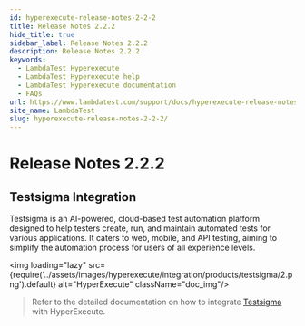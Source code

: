 ```yaml
---
id: hyperexecute-release-notes-2-2-2
title: Release Notes 2.2.2
hide_title: true
sidebar_label: Release Notes 2.2.2
description: Release Notes 2.2.2
keywords:
  - LambdaTest Hyperexecute
  - LambdaTest Hyperexecute help
  - LambdaTest Hyperexecute documentation
  - FAQs
url: https://www.lambdatest.com/support/docs/hyperexecute-release-notes-2-2-2/
site_name: LambdaTest
slug: hyperexecute-release-notes-2-2-2/
---
```


<script type="application/ld+json"
      dangerouslySetInnerHTML={{ __html: JSON.stringify({
       "@context": "https://schema.org",
        "@type": "BreadcrumbList",
        "itemListElement": [{
          "@type": "ListItem",
          "position": 1,
          "name": "Home",
          "item": "https://www.lambdatest.com"
        },{
          "@type": "ListItem",
          "position": 2,
          "name": "Support",
          "item": "https://www.lambdatest.com/support/docs/"
        },{
          "@type": "ListItem",
          "position": 3,
          "name": "Release Notes",
          "item": "https://www.lambdatest.com/support/docs/hyperexecute-release-notes-2-2-2/"
        }]
      })
    }}
></script>

# Release Notes 2.2.2

## Testsigma Integration

Testsigma is an AI-powered, cloud-based test automation platform designed to help testers create, run, and maintain automated tests for various applications. It caters to web, mobile, and API testing, aiming to simplify the automation process for users of all experience levels.

<img loading="lazy" src={require('../assets/images/hyperexecute/integration/products/testsigma/2.png').default} alt="HyperExecute" className="doc_img"/>

> Refer to the detailed documentation on how to integrate [Testsigma](/support/docs/hyperexecute-testsigma-integration/) with HyperExecute.